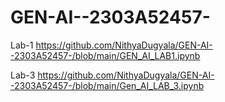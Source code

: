 # GEN-AI--2303A52457-
Lab-1  https://github.com/NithyaDugyala/GEN-AI--2303A52457-/blob/main/GEN_AI_LAB1.ipynb

Lab-3  https://github.com/NithyaDugyala/GEN-AI--2303A52457-/blob/main/Gen_AI_LAB_3.ipynb
